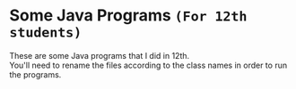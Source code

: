 # Some Java Programs `(For 12th students)`
These are some Java programs that I did in 12th.  
You'll need to rename the files according to the class names in order to run the programs.  
